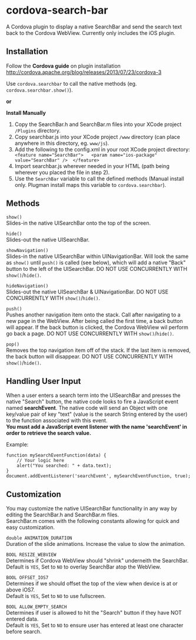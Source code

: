 cordova-search-bar
==================

A Cordova plugin to display a native SearchBar and send the search text back to the Cordova WebView.
Currently only includes the iOS plugin.

Installation
------------

Follow the **Cordova guide** on plugin installation
http://cordova.apache.org/blog/releases/2013/07/23/cordova-3  
  
Use <code>cordova.searchbar</code> to call the native methods (eg. <code>cordova.searchbar.show()</code>).

**or**

**Install Manually**  
1. Copy the SearchBar.h and SearchBar.m files into your XCode project <code>/Plugins</code> directory.  
2. Copy searchbar.js into your XCode project <code>/www</code> directory (can place anywhere in this directory, eg. <code>www/js</code>).  
3. Add the following to the config.xml in your root XCode project directory:
        ```  
        <feature name="SearchBar">  
           <param name="ios-package" value="SearchBar" /> 
        </feature>
       ```  
4. Import searchbar.js wherever needed in your HTML (path being wherever you placed the file in step 2).  
5. Use the <code>SearchBar</code> variable to call the defined methods (Manual install only. Plugman install maps this variable to <code>cordova.searchbar</code>).


Methods
-------

<code>show()</code>  
Slides-in the native UISearchBar onto the top of the screen.

<code>hide()</code>  
Slides-out the native UISearchBar.

<code>showNavigation()</code>  
Slides-in the native UISearchBar within UINavigationBar. Will look the same as ````show()```` until ````push()```` is called (see below), which will add a native "Back" button to the left of the UISearchBar. DO NOT USE CONCURRENTLY WITH ````show()````/````hide()````.

<code>hideNavigation()</code>  
Slides-out the native UISearchBar & UINavigationBar. DO NOT USE CONCURRENTLY WITH ````show()````/````hide()````.

<code>push()</code>  
Pushes another navigation item onto the stack. Call after navigating to a new page in the WebView. After being called the first time, a back button will appear. If the back button is clicked, the Cordova WebView wil perform go back a page.
DO NOT USE CONCURRENTLY WITH ````show()````/````hide()````.

<code>pop()</code>  
Removes the top navigation item off of the stack. If the last item is removed, the back button will disappear.
DO NOT USE CONCURRENTLY WITH ````show()````/````hide()````.

Handling User Input
-------------------

When a user enters a search term into the UISearchBar and presses the native "Search" button, the native code looks to fire a JavaScript event named **searchEvent**. 
The native code will send an Object with one key/value pair of key "text" (value is the search String entered by the user) to the function associated with this event.  
**You must add a JavaScript event listener with the name 'searchEvent' in order to retrieve the search value.**  
  
Example:

````
function mySearchEventFunction(data) {
    // Your logic here
    alert("You searched: " + data.text);  
}  
document.addEventListener('searchEvent', mySearchEventFunction, true);
````

Customization
-------------

You may customize the native UISearchBar functionality in any way by editing the SearchBar.h and SearchBar.m files.  
SearchBar.m comes with the following constants allowing for quick and easy customization.  

<code>double ANIMATION_DURATION</code>  
Duration of the slide animations. Increase the value to slow the animation.  

<code>BOOL RESIZE_WEBVIEW</code>  
Determines if Cordova WebView should "shrink" underneith the SearchBar.  
Default is <code>YES</code>, Set to <code>NO</code> to overlay SearchBar atop the WebView.  

<code>BOOL OFFSET_IOS7</code>  
Determines if we should offset the top of the view when device is at or above iOS7.  
Default is <code>YES</code>, Set to <code>NO</code> to use fullscreen.  

<code>BOOL ALLOW_EMPTY_SEARCH</code>  
Determines if user is allowed to hit the "Search" button if they have NOT entered data.  
Default is <code>YES</code>, Set to <code>NO</code> to ensure user has entered at least one character before search.  

